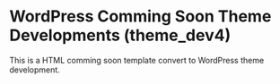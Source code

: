 # WordPress Comming Soon Theme Developments (theme_dev4)
This is a HTML comming soon template convert to WordPress theme development.
